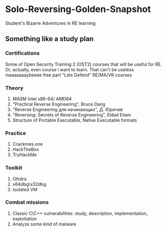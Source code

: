 # Solo-Reversing-Golden-Snapshot
Student's Bizarre Adventures in RE learning
## Something like a study plan
### Certifications
Some of Open Security Training 2 (OST2) courses that will be useful for RE.
Or, actually, even course i want to learn. That can't be useless
maaaaaaaybeeee free part "Lets Defend" RE/MA/VR courses
### Theory
1) MASM Intel x86-64/ AMD64
2) "Practical Reverse Engineering", Bruce Dang
3) "Reverse Engineering для начинающих", Д. Юричев
4) "Reversing: Secrets of Reverse Engineering", Eldad Eilam
5) Structure of Portable Executable, Native Executable formats
### Practice
1) Crackmes.one
2) HackTheBox 
3) TryHackMe
### Toolkit
1) Ghidra
2) x64dbg\x32dbg
3) Isolated VM
### Combat missions
1) Classic C\C++ vulnerabilities: study, description, implementation, exploitation
2) Analyze some kind of malware
